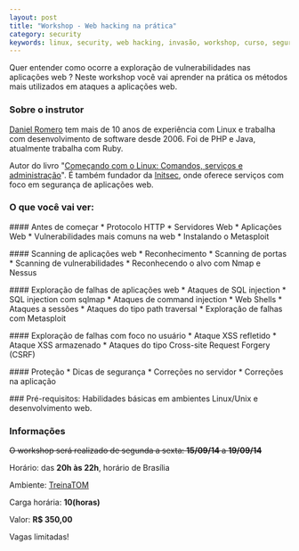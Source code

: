 ```yaml
---
layout: post
title: "Workshop - Web hacking na prática"
category: security
keywords: linux, security, web hacking, invasão, workshop, curso, segurança, metasploit
---
```


Quer entender como ocorre a exploração de vulnerabilidades nas aplicações web ?
Neste workshop você vai aprender na prática os métodos mais utilizados em
ataques a aplicações web.

### Sobre o instrutor

[Daniel Romero](http://infoslack.com/about/) tem mais de 10 anos de experiência com Linux e trabalha com
desenvolvimento de software desde 2006. Foi de PHP e Java, atualmente trabalha com Ruby.

Autor do livro "[Começando com o Linux: Comandos, serviços e administração](http://www.casadocodigo.com.br/products/livro-linux)".
É também fundador da [Initsec](http://www.initsec.com/), onde oferece serviços com foco em
segurança de aplicações web.

### O que você vai ver:
<p></p>
#### Antes de começar
* Protocolo HTTP
* Servidores Web
* Aplicações Web
* Vulnerabilidades mais comuns na web
* Instalando o Metasploit
<p></p>
#### Scanning de aplicações web
* Reconhecimento
* Scanning de portas
* Scanning de vulnerabilidades
* Reconhecendo o alvo com Nmap e Nessus
<p></p>
#### Exploração de falhas de aplicações web
* Ataques de SQL injection
* SQL injection com sqlmap
* Ataques de command injection
* Web Shells
* Ataques a sessões
* Ataques do tipo path traversal
* Exploração de falhas com Metasploit
<p></p>
#### Exploração de falhas com foco no usuário
* Ataque XSS refletido
* Ataque XSS armazenado
* Ataques do tipo Cross-site Request Forgery (CSRF)
<p></p>
#### Proteção
* Dicas de segurança
* Correções no servidor
* Correções na aplicação
<p></p>
### Pré-requisitos:
Habilidades básicas em ambientes Linux/Unix e desenvolvimento web.

### Informações
<strike>O workshop será realizado de segunda a sexta: **15/09/14** a **19/09/14**</strike>

Horário: das **20h às 22h**, horário de Brasília

Ambiente: [TreinaTOM](http://www.treinatom.com.br/pt/)

Carga horária: **10(horas)**

Valor: **R$ 350,00**

Vagas limitadas!
